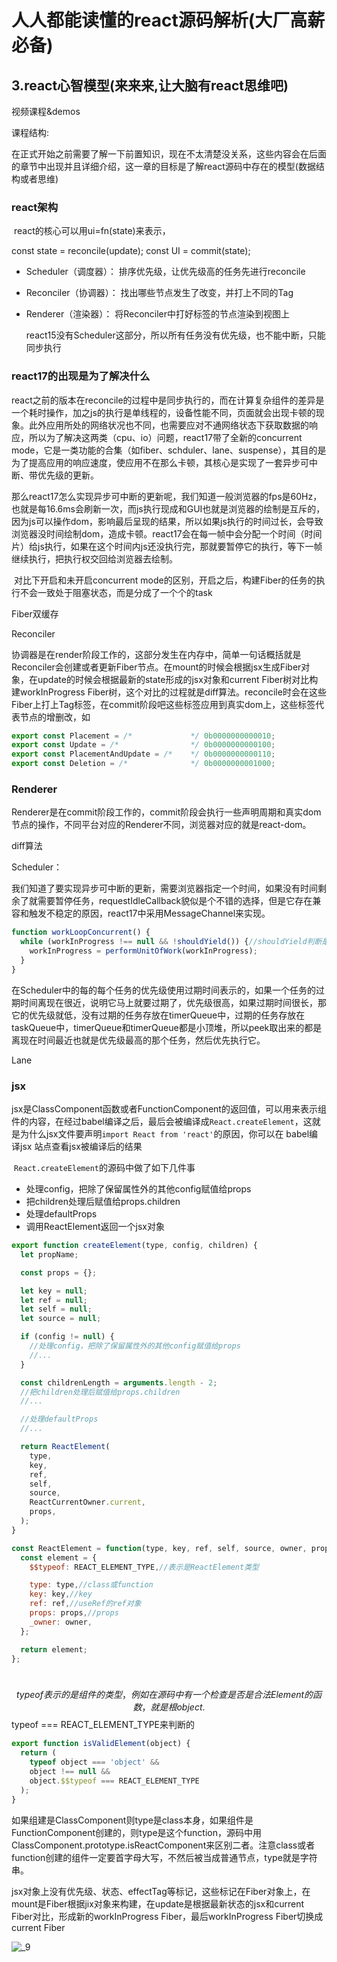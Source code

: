 # 人人都能读懂的react源码解析(大厂高薪必备)

## 3.react心智模型(来来来,让大脑有react思维吧)

视频课程&demos

课程结构:

​	在正式开始之前需要了解一下前置知识，现在不太清楚没关系，这些内容会在后面的章节中出现并且详细介绍，这一章的目标是了解react源码中存在的模型(数据结构或者思维)

### react架构

​	react的核心可以用ui=fn(state)来表示，

const state = reconcile(update);
const UI = commit(state);

- Scheduler（调度器）： 排序优先级，让优先级高的任务先进行reconcile

- Reconciler（协调器）： 找出哪些节点发生了改变，并打上不同的Tag

- Renderer（渲染器）： 将Reconciler中打好标签的节点渲染到视图上

  react15没有Scheduler这部分，所以所有任务没有优先级，也不能中断，只能同步执行

### react17的出现是为了解决什么

​	react之前的版本在reconcile的过程中是同步执行的，而在计算复杂组件的差异是一个耗时操作，加之js的执行是单线程的，设备性能不同，页面就会出现卡顿的现象。此外应用所处的网络状况也不同，也需要应对不通网络状态下获取数据的响应，所以为了解决这两类（cpu、io）问题，react17带了全新的concurrent mode，它是一类功能的合集（如fiber、schduler、lane、suspense），其目的是为了提高应用的响应速度，使应用不在那么卡顿，其核心是实现了一套异步可中断、带优先级的更新。

​	那么react17怎么实现异步可中断的更新呢，我们知道一般浏览器的fps是60Hz，也就是每16.6ms会刷新一次，而js执行现成和GUI也就是浏览器的绘制是互斥的，因为js可以操作dom，影响最后呈现的结果，所以如果js执行的时间过长，会导致浏览器没时间绘制dom，造成卡顿。react17会在每一帧中会分配一个时间（时间片）给js执行，如果在这个时间内js还没执行完，那就要暂停它的执行，等下一帧继续执行，把执行权交回给浏览器去绘制。

​	对比下开启和未开启concurrent mode的区别，开启之后，构建Fiber的任务的执行不会一致处于阻塞状态，而是分成了一个个的task



Fiber双缓存

Reconciler

​	协调器是在render阶段工作的，这部分发生在内存中，简单一句话概括就是Reconciler会创建或者更新Fiber节点。在mount的时候会根据jsx生成Fiber对象，在update的时候会根据最新的state形成的jsx对象和current Fiber树对比构建workInProgress Fiber树，这个对比的过程就是diff算法。reconcile时会在这些Fiber上打上Tag标签，在commit阶段吧这些标签应用到真实dom上，这些标签代表节点的增删改，如

```js
export const Placement = /*             */ 0b0000000000010;
export const Update = /*                */ 0b0000000000100;
export const PlacementAndUpdate = /*    */ 0b0000000000110;
export const Deletion = /*              */ 0b0000000001000;
```

### Renderer

​	Renderer是在commit阶段工作的，commit阶段会执行一些声明周期和真实dom节点的操作，不同平台对应的Renderer不同，浏览器对应的就是react-dom。



diff算法

Scheduler：

​	我们知道了要实现异步可中断的更新，需要浏览器指定一个时间，如果没有时间剩余了就需要暂停任务，requestIdleCallback貌似是个不错的选择，但是它存在兼容和触发不稳定的原因，react17中采用MessageChannel来实现。

```js
function workLoopConcurrent() {
  while (workInProgress !== null && !shouldYield()) {//shouldYield判断是否暂停任务
    workInProgress = performUnitOfWork(workInProgress); 
  }
}
```

​	在Scheduler中的每的每个任务的优先级使用过期时间表示的，如果一个任务的过期时间离现在很近，说明它马上就要过期了，优先级很高，如果过期时间很长，那它的优先级就低，没有过期的任务存放在timerQueue中，过期的任务存放在taskQueue中，timerQueue和timerQueue都是小顶堆，所以peek取出来的都是离现在时间最近也就是优先级最高的那个任务，然后优先执行它。

Lane







### jsx

​	jsx是ClassComponent函数或者FunctionComponent的返回值，可以用来表示组件的内容，在经过babel编译之后，最后会被编译成`React.createElement`，这就是为什么jsx文件要声明`import React from 'react'`的原因，你可以在 <a name="https://babeljs.io/repl">babel编译jsx</a> 站点查看jsx被编译后的结果

​	`React.createElement`的源码中做了如下几件事

- 处理config，把除了保留属性外的其他config赋值给props
- 把children处理后赋值给props.children
- 处理defaultProps
- 调用ReactElement返回一个jsx对象

```jsx
export function createElement(type, config, children) {
  let propName;

  const props = {};

  let key = null;
  let ref = null;
  let self = null;
  let source = null;

  if (config != null) {
    //处理config，把除了保留属性外的其他config赋值给props
    //...
  }

  const childrenLength = arguments.length - 2;
  //把children处理后赋值给props.children
  //...

  //处理defaultProps
  //...

  return ReactElement(
    type,
    key,
    ref,
    self,
    source,
    ReactCurrentOwner.current,
    props,
  );
}

const ReactElement = function(type, key, ref, self, source, owner, props) {
  const element = {
    $$typeof: REACT_ELEMENT_TYPE,//表示是ReactElement类型

    type: type,//class或function
    key: key,//key
    ref: ref,//useRef的ref对象
    props: props,//props
    _owner: owner,
  };

  return element;
};

```

​	$$typeof表示的是组件的类型，例如在源码中有一个检查是否是合法Element的函数，就是根object.$$typeof === REACT_ELEMENT_TYPE来判断的

```js
export function isValidElement(object) {
  return (
    typeof object === 'object' &&
    object !== null &&
    object.$$typeof === REACT_ELEMENT_TYPE
  );
}
```

​	如果组建是ClassComponent则type是class本身，如果组件是FunctionComponent创建的，则type是这个function，源码中用ClassComponent.prototype.isReactComponent来区别二者。注意class或者function创建的组件一定要首字母大写，不然后被当成普通节点，type就是字符串。

​	jsx对象上没有优先级、状态、effectTag等标记，这些标记在Fiber对象上，在mount是Fiber根据jix对象来构建，在update是根据最新状态的jsx和current Fiber对比，形成新的workInProgress Fiber，最后workInProgress Fiber切换成current Fiber

![_9](/Users/allenchen/Desktop/文章/人人都能读懂的react源码解析(大厂高薪必备)/_9.jpg)